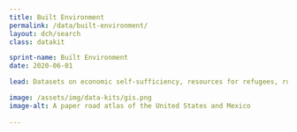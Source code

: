 ```yaml
---
title: Built Environment
permalink: /data/built-environment/
layout: dch/search
class: datakit

sprint-name: Built Environment
date: 2020-06-01

lead: Datasets on economic self-sufficiency, resources for refugees, rural economic development, and disaster spending.

image: /assets/img/data-kits/gis.png
image-alt: A paper road atlas of the United States and Mexico
  
---
```

